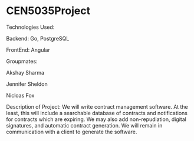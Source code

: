 # CEN5035Project

Technologies Used:

Backend: Go, PostgreSQL

FrontEnd: Angular

Groupmates:

Akshay Sharma

Jennifer Sheldon

Nicloas Fox

Description of Project: We will write contract management software. At the least, this will include a searchable database of contracts and notifications for contracts which are expiring. We may also add non-repudiation, digital signatures, and automatic contract generation. We will remain in communication with a client to generate the software.
